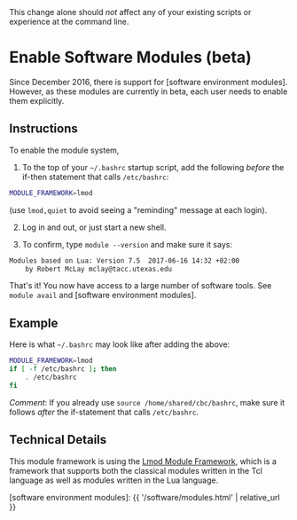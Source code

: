 <div class="alert alert-info" role="alert">
This change alone should <em>not</em> affect any of your existing scripts or experience at the command line.
</div>

# Enable Software Modules (beta)

Since December 2016, there is support for [software environment modules].  However, as these modules are currently in beta, each user needs to enable them explicitly.

## Instructions

To enable the module system,

1. To the top of your `~/.bashrc` startup script, add the following _before_ the if-then statement that calls `/etc/bashrc`:
```sh
MODULE_FRAMEWORK=lmod
```
(use `lmod,quiet` to avoid seeing a "reminding" message at each login).

2. Log in and out, or just start a new shell.

3. To confirm, type `module --version` and make sure it says:
```sh
Modules based on Lua: Version 7.5  2017-06-16 14:32 +02:00
    by Robert McLay mclay@tacc.utexas.edu
```
	
That's it!  You now have access to a large number of software tools.  See `module avail` and [software environment modules].


## Example

Here is what `~/.bashrc` may look like after adding the above:
```sh
MODULE_FRAMEWORK=lmod
if [ -f /etc/bashrc ]; then
	. /etc/bashrc
fi
```

_Comment_: If you already use `source /home/shared/cbc/bashrc`, make sure it follows _after_ the if-statement that calls `/etc/bashrc`.


## Technical Details
This module framework is using the [Lmod Module Framework](https://lmod.readthedocs.io/en/latest/), which is a framework that supports both the classical modules written in the Tcl language as well as modules written in the Lua language.


[software environment modules]: {{ '/software/modules.html' | relative_url }}
